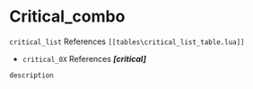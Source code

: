 # Critical_combo

`critical_list` References `[[tables\critical_list_table.lua]]`
* `critical_0X` References **_[critical]_**
    
`description` 
